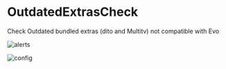 # OutdatedExtrasCheck
Check Outdated bundled extras (dito and Multitv) not compatible with Evo

![alerts](https://user-images.githubusercontent.com/7342798/35333691-f385602c-010f-11e8-82d2-e5719355e5f7.png)


![config](https://user-images.githubusercontent.com/7342798/35333694-f5e18bd4-010f-11e8-9a7a-c43b97d21b0c.png)
